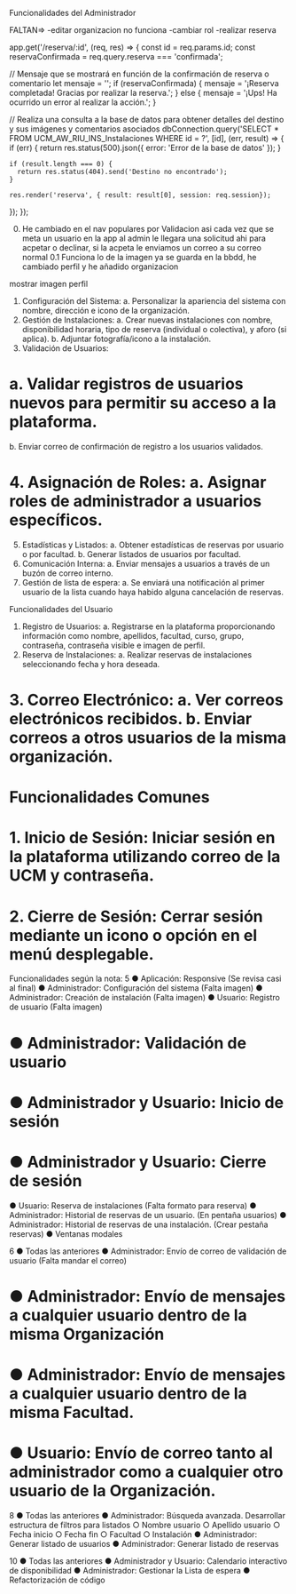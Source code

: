 Funcionalidades del Administrador

FALTAN=>
-editar organizacion no funciona
-cambiar rol
-realizar reserva

app.get('/reserva/:id', (req, res) => {
  const id = req.params.id;
  const reservaConfirmada = req.query.reserva === 'confirmada';

  // Mensaje que se mostrará en función de la confirmación de reserva o comentario
  let mensaje = '';
  if (reservaConfirmada) {
    mensaje = '¡Reserva completada! Gracias por realizar la reserva.';
  } else {
    mensaje = '¡Ups! Ha ocurrido un error al realizar la acción.';
  }

  // Realiza una consulta a la base de datos para obtener detalles del destino y sus imágenes y comentarios asociados
  dbConnection.query('SELECT * FROM UCM_AW_RIU_INS_Instalaciones WHERE id = ?', [id], (err, result) => {
    if (err) {
      return res.status(500).json({ error: 'Error de la base de datos' });
    }

    if (result.length === 0) {
      return res.status(404).send('Destino no encontrado');
    }
    
    res.render('reserva', { result: result[0], session: req.session});

  });
});

0. He cambiado en el nav populares por Validacion asi cada vez que se meta un usuario en la app 
al admin le llegara una solicitud ahi para acpetar o declinar, si la acpeta le enviamos un correo a su correo normal
0.1 Funciona lo de la imagen ya se guarda en la bbdd, he cambiado perfil y he añadido organizacion

mostrar imagen perfil 
                        <!-- <div class="avatar-container"> -->
                            <!-- Imagen de perfil en un círculo -->
                            <!-- <img src="data:image/jpg;base64, <%= session.imagen.toString('base64') %>" alt="Imagen de perfil" class="avatar"> -->
                        <!-- </div> -->

1. Configuración del Sistema:
a. Personalizar la apariencia del sistema con nombre, dirección e icono de la
organización.
2. Gestión de Instalaciones:
a. Crear nuevas instalaciones con nombre, disponibilidad horaria, tipo de reserva
(individual o colectiva), y aforo (si aplica).
b. Adjuntar fotografía/icono a la instalación.
3. Validación de Usuarios:
# a. Validar registros de usuarios nuevos para permitir su acceso a la plataforma.
b. Enviar correo de confirmación de registro a los usuarios validados.
# 4. Asignación de Roles: a. Asignar roles de administrador a usuarios específicos.
5. Estadísticas y Listados:
a. Obtener estadísticas de reservas por usuario o por facultad.
b. Generar listados de usuarios por facultad.
6. Comunicación Interna:
a. Enviar mensajes a usuarios a través de un buzón de correo interno.
7. Gestión de lista de espera:
a. Se enviará una notificación al primer usuario de la lista cuando haya habido alguna
cancelación de reservas.

Funcionalidades del Usuario
1. Registro de Usuarios: a. Registrarse en la plataforma proporcionando información como nombre, apellidos, facultad, curso, grupo, contraseña, contraseña visible e imagen de perfil.
2. Reserva de Instalaciones: a. Realizar reservas de instalaciones seleccionando fecha y hora deseada.
# 3. Correo Electrónico: a. Ver correos electrónicos recibidos. b. Enviar correos a otros usuarios de la misma organización.

# Funcionalidades Comunes
# 1. Inicio de Sesión: Iniciar sesión en la plataforma utilizando correo de la UCM y contraseña.
# 2. Cierre de Sesión: Cerrar sesión mediante un icono o opción en el menú desplegable.

Funcionalidades según la nota:
5
● Aplicación: Responsive (Se revisa casi al final)
● Administrador: Configuración del sistema (Falta imagen)
● Administrador: Creación de instalación (Falta imagen)
● Usuario: Registro de usuario (Falta imagen)
# ● Administrador: Validación de usuario
# ● Administrador y Usuario: Inicio de sesión
# ● Administrador y Usuario: Cierre de sesión
● Usuario: Reserva de instalaciones (Falta formato para reserva)
● Administrador: Historial de reservas de un usuario. (En pentaña usuarios)
● Administrador: Historial de reservas de una instalación. (Crear pestaña reservas)
● Ventanas modales

6
● Todas las anteriores
● Administrador: Envío de correo de validación de usuario (Falta mandar el correo)
# ● Administrador: Envío de mensajes a cualquier usuario dentro de la misma Organización
# ● Administrador: Envío de mensajes a cualquier usuario dentro de la misma Facultad.
# ● Usuario: Envío de correo tanto al administrador como a cualquier otro usuario de la Organización.

8
● Todas las anteriores
● Administrador: Búsqueda avanzada. Desarrollar estructura de filtros para listados
    ○ Nombre usuario
    ○ Apellido usuario
    ○ Fecha inicio
    ○ Fecha fin
    ○ Facultad
    ○ Instalación
● Administrador: Generar listado de usuarios
● Administrador: Generar listado de reservas

10
● Todas las anteriores
● Administrador y Usuario: Calendario interactivo de disponibilidad
● Administrador: Gestionar la Lista de espera
● Refactorización de código